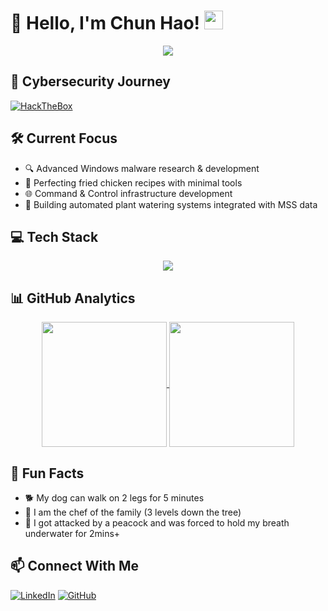 # 👋 Hello, I'm Chun Hao! <img src="https://media.giphy.com/media/WUlplcMpOCEmTGBtBW/giphy.gif" width="30">

<div align="center">
  
</div>

<div align="center">
  <img src="https://readme-typing-svg.herokuapp.com/?lines=Malware+Developer;Security+Researcher;Red-Team+Operator;Dog+Lover&font=Fira%20Code&center=true&width=380&height=50">
</div>

## 🔐 Cybersecurity Journey
[![HackTheBox](https://www.hackthebox.eu/badge/image/152036)](https://www.hackthebox.eu/home/users/profile/152036)

## 🛠️ Current Focus
- 🔍 Advanced Windows malware research & development
- 🍗 Perfecting fried chicken recipes with minimal tools
- 🌐 Command & Control infrastructure development
- 🌱 Building automated plant watering systems integrated with MSS data

## 💻 Tech Stack
<div align="center">
  <img src="https://skillicons.dev/icons?i=c,cs,python,javascript,powershell,windows,bash,linux,docker,kubernetes,googlecloud" />
</div>

## 📊 GitHub Analytics
<div align="center">
  <a href="https://github.com/anuraghazra/github-readme-stats">
    <img height=200 align="center" src="https://github-readme-stats.vercel.app/api/top-langs?username=0x4F776C&hide=html,scss,stylus,blade,jupyter%20notebook,css,dockerfile&theme=dracula&show_icons=true" />
  </a>
  <a href="https://github.com/anuraghazra/convoychat">
    <img height=200 align="center" src="https://github-readme-stats.vercel.app/api?username=0x4F776C&theme=dracula&rank_icon=github&show_icons=true" />
  </a>
</div>

## 🎯 Fun Facts
- 🐕 My dog can walk on 2 legs for 5 minutes
- 🍳 I am the chef of the family (3 levels down the tree)
- 🌟 I got attacked by a peacock and was forced to hold my breath underwater for 2mins+

## 📫 Connect With Me
[![LinkedIn](https://img.shields.io/badge/LinkedIn-0077B5?style=for-the-badge&logo=linkedin&logoColor=white)](https://www.linkedin.com/in/lee-chun-hao)
[![GitHub](https://img.shields.io/badge/GitHub-100000?style=for-the-badge&logo=github&logoColor=white)](https://github.com/0x4F776C)
